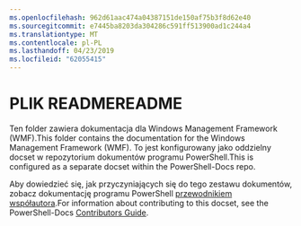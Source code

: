 ```yaml
---
ms.openlocfilehash: 962d61aac474a04387151de150af75b3f8d62e40
ms.sourcegitcommit: e7445ba8203da304286c591ff513900ad1c244a4
ms.translationtype: MT
ms.contentlocale: pl-PL
ms.lasthandoff: 04/23/2019
ms.locfileid: "62055415"
---
```

# <a name="readme"></a><span data-ttu-id="2afd4-101">PLIK README</span><span class="sxs-lookup"><span data-stu-id="2afd4-101">README</span></span>

<span data-ttu-id="2afd4-102">Ten folder zawiera dokumentacja dla Windows Management Framework (WMF).</span><span class="sxs-lookup"><span data-stu-id="2afd4-102">This folder contains the documentation for the Windows Management Framework (WMF).</span></span>
<span data-ttu-id="2afd4-103">To jest konfigurowany jako oddzielny docset w repozytorium dokumentów programu PowerShell.</span><span class="sxs-lookup"><span data-stu-id="2afd4-103">This is configured as a separate docset within the PowerShell-Docs repo.</span></span>

<span data-ttu-id="2afd4-104">Aby dowiedzieć się, jak przyczyniających się do tego zestawu dokumentów, zobacz dokumentację programu PowerShell [przewodnikiem współautora](https://github.com/PowerShell/PowerShell-Docs/blob/staging/CONTRIBUTING.md).</span><span class="sxs-lookup"><span data-stu-id="2afd4-104">For information about contributing to this docset, see the PowerShell-Docs [Contributors Guide](https://github.com/PowerShell/PowerShell-Docs/blob/staging/CONTRIBUTING.md).</span></span>